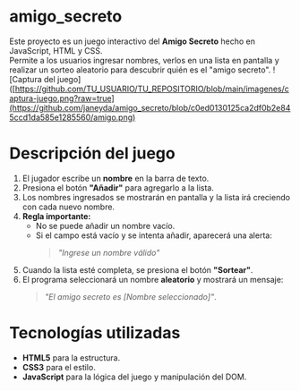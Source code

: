 # amigo_secreto
Este proyecto es un juego interactivo del **Amigo Secreto** hecho en JavaScript, HTML y CSS.  
Permite a los usuarios ingresar nombres, verlos en una lista en pantalla y realizar un sorteo aleatorio para descubrir quién es el "amigo secreto".
![Captura del juego]([https://github.com/TU_USUARIO/TU_REPOSITORIO/blob/main/imagenes/captura-juego.png?raw=true](https://github.com/janeyda/amigo_secreto/blob/c0ed0130125ca2df0b2e845ccd1da585e1285560/amigo.png)
#  Descripción del juego

1. El jugador escribe un **nombre** en la barra de texto.
2. Presiona el botón **"Añadir"** para agregarlo a la lista.
3. Los nombres ingresados se mostrarán en pantalla y la lista irá creciendo con cada nuevo nombre.
4. **Regla importante:**  
   - No se puede añadir un nombre vacío.  
   - Si el campo está vacío y se intenta añadir, aparecerá una alerta:  
     > *"Ingrese un nombre válido"*
5. Cuando la lista esté completa, se presiona el botón **"Sortear"**.
6. El programa seleccionará un nombre **aleatorio** y mostrará un mensaje:  
   > *"El amigo secreto es [Nombre seleccionado]"*.



# Tecnologías utilizadas
- **HTML5** para la estructura.
- **CSS3** para el estilo.
- **JavaScript** para la lógica del juego y manipulación del DOM.

